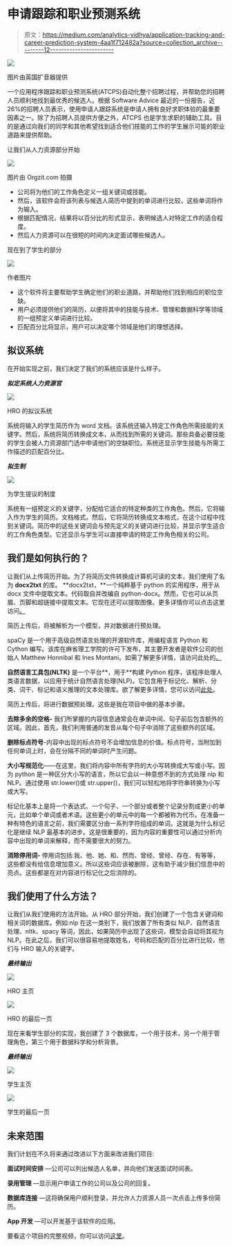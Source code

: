 # 申请跟踪和职业预测系统

> 原文：<https://medium.com/analytics-vidhya/application-tracking-and-career-prediction-system-4aa1f712482a?source=collection_archive---------12----------------------->

![](img/bbc25f0ed70336b77e7b024e81629340.png)

图片由英国扩音器提供

一个应用程序跟踪和职业预测系统(ATCPS)自动化整个招聘过程，并帮助您的招聘人员顺利地找到最优秀的候选人。根据 Software Advice 最近的一份报告，近 26%的招聘人员表示，使用申请人跟踪系统是申请人拥有良好求职体验的最重要因素之一。除了为招聘人员提供方便之外，ATCPS 也是学生求职的辅助工具。目的是通过向我们的同学和其他希望找到适合他们技能的工作的学生展示可能的职业道路来提供帮助。

让我们从人力资源部分开始

![](img/11b3ecef8d217a392bce42d3b2f07351.png)

图片由 Orgzit.com 拍摄

*   公司将为他们的工作角色定义一组关键词或技能。
*   然后，该软件会将该列表与候选人简历中提到的单词进行比较，这些单词将作为输入。
*   根据匹配情况，结果将以百分比的形式显示，表明候选人对特定工作的适合程度。
*   然后人力资源可以在很短的时间内决定面试哪些候选人。

现在到了学生的部分

![](img/ab15070b9f781b62950174d65f2db896.png)

作者图片

*   这个软件将主要帮助学生确定他们的职业道路，并帮助他们找到相应的职位空缺。
*   用户必须提供他们的简历，以便将其中的技能与技术、管理和数据科学等领域的一组预定义单词进行比较。
*   匹配百分比将显示，用户可以决定哪个领域是他们的理想选择。

## 拟议系统

在开始实现之前，我们决定了我们的系统应该是什么样子。

***拟定系统人力资源官***

![](img/44f137641441e9f5fa327f35c33bd235.png)

HRO 的拟议系统

系统将输入的学生简历作为 word 文档。该系统还输入特定工作角色所需技能的关键字。然后，系统将简历转换成文本，从而找到所需的关键词。那些具备必要技能的学生会被人力资源部门选中申请他们的空缺职位。系统还显示学生技能与所需工作描述的匹配百分比。

***拟生制***

![](img/88a23d0741a17e77e0457dfab342a01a.png)

为学生提议的制度

系统有一组预定义的关键字，分配给它适合的特定种类的工作角色。然后，它将输入作为学生的简历。文档格式。然后，它将简历转换成文本格式，在这个过程中找到关键词。简历中的这些关键词会与预先定义的关键词进行比较，并显示学生适合的工作角色类型。它还显示与学生可以直接申请的特定工作角色相关的公司。

## 我们是如何执行的？

让我们从上传简历开始。为了将简历文件转换成计算机可读的文本，我们使用了名为 **docx2txt** 的库。 **docx2txt，**一个纯粹基于 python 的实用程序，用于从 docx 文件中提取文本。代码取自并改编自 python-docx。然而，它也可以从页眉、页脚和超链接中提取文本。它现在还可以提取图像。更多详情你可以点击这里访问[。](https://pypi.org/project/docx2txt/)

简历上传后，将被解析为一个模型，并对数据进行预处理。

spaCy 是一个用于高级自然语言处理的开源软件库，用编程语言 Python 和 Cython 编写。该库在麻省理工学院的许可下发布，其主要开发者是软件公司的创始人 Matthew Honnibal 和 Ines Montani。如需了解更多详情，请访问此处的[。](https://spacy.io/models)

**自然语言工具包(NLTK)** 是一个平台**，用于**构建 Python 程序，该程序处理人类语言数据，以应用于统计自然语言处理(NLP)。它包含用于标记化、解析、分类、词干、标记和语义推理的文本处理库。欲了解更多详情，您可以访问[此处](https://www.nltk.org/book/ch07.html)。

简历上传后，将进行数据预处理。这些是我在项目中做的基本步骤。

**去除多余的空格-** 我们所掌握的内容信息通常会在单词中间、句子前后包含额外的区域。因此，首先，我们利用普通的发音从每个句子中消除了这些额外的区域。

**删除标点符号**-内容中出现的标点符号不会增加信息的价值。标点符号，当附加到任何单词上时，会在分隔不同的单词时产生问题。

**大小写规范化**——在这里，我们将内容中所有字符的大小写转换成大写或小写。因为 python 是一种区分大小写的语言，所以它会以一种意想不到的方式处理 nlp 和 NLP。通过使用 str.lower()或 str.upper()，我们可以轻松地将字符串转换为小写或大写。

标记化基本上是将一个表达式、一个句子、一个部分或者整个记录分割成更小的单元，比如单个单词或者术语。这些更小的单元中的每一个都被称为代币。在准备一种有特色的语言之前，我们需要区分由一系列字符组成的单词。这就是为什么标记化是继续 NLP 最基本的进步。这是很重要的，因为内容的重要性可以通过分析内容中出现的单词来解释，而不需要很大的努力。

**消除停用词-** 停用词包括:我、他、她、和、然而、曾经、曾经、存在、有等等，这些都没有给信息增加意义。所以这些词应该被删除，这有助于减少我们信息中的亮点。这些都是在对内容进行标记化之后消除的。

## 我们使用了什么方法？

让我们从我们使用的方法开始。从 HRO 部分开始，我们创建了一个包含关键词和相关词的数据库。例如:nlp 在这一类别下，我们放置了所有类似 NLP、自然语言处理、nltk、spacy 等词，因此，如果简历中出现了这些词，模型会自动将其视为 NLP。在此之后，我们可以很容易地提取姓名，号码和匹配的百分比进行比较，他们与 HRO 输入的关键字。

***最终输出***

![](img/ac599c627c848c1259909c79376bc755.png)

HRO 主页

![](img/ef9072f8b2104af39fac6feb0396cd71.png)

HRO 的最后一页

现在来看学生部分的实现，我创建了 3 个数据库，一个用于技术，另一个用于管理角色，第三个用于数据科学和分析背景。

***最终输出***

![](img/09948a99c9f4423aff6663873f23f034.png)

学生主页

![](img/fd811d5813ffaacde5172a6d90f753a9.png)

学生的最后一页

## 未来范围

我们计划在不久将来通过改进以下方面来改进我们项目:

**面试时间安排** —公司可以列出候选人名单，并向他们发送面试时间表。

**录用管理** —显示用户申请工作的公司以及公司的回复。

**数据库连接** —这将确保用户顺利登录，并允许人力资源人员一次点击上传多份简历。

**App 开发** —可以开发基于该软件的应用。

要看这个项目的完整视频，你可以访问[这里](https://www.linkedin.com/posts/jeetika-khandelwal_career-recruitment-research-activity-6794607926800588800-0nM7)。